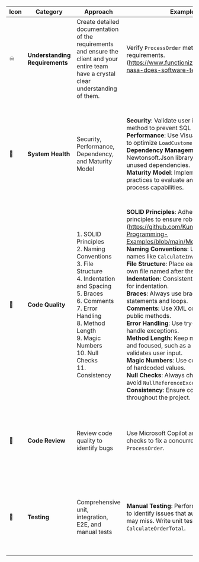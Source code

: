 | **Icon** | **Category**                  | **Approach**                                                                                 | **Examples**                                                                                                               | **Why**                                                                 |
|----------|-------------------------------|---------------------------------------------------------------------------------------------|----------------------------------------------------------------------------------------------------------------------------|-------------------------------------------------------------------------|
| ♾️       | **Understanding Requirements** | Create detailed documentation of the requirements and ensure the client and your entire team have a crystal clear understanding of them. | Verify `ProcessOrder` method aligns with requirements. (https://www.functionize.com/blog/how-nasa-does-software-testing-and-qa) | Misunderstanding requirements can lead to building the wrong product, resulting in wasted time, resources, and potential project failure. |
| 🚀       | **System Health**              | Security, Performance, Dependency, and Maturity Model                                      | **Security**: Validate user input in `Login` method to prevent SQL injection.<br>**Performance**: Use Visual Studio Profiler to optimize `LoadCustomerData`.<br>**Dependency Management**: Update Newtonsoft.Json library and remove unused dependencies.<br>**Maturity Model**: Implement CMMI practices to evaluate and improve process capabilities. | Neglecting system integrity can expose the system to severe security breaches, performance bottlenecks, and unstable dependencies, ultimately leading to loss of user trust and system failure. |
| 🧊       | **Code Quality**              | 1. SOLID Principles<br>2. Naming Conventions<br>3. File Structure<br>4. Indentation and Spacing<br>5. Braces<br>6. Comments<br>7. Error Handling<br>8. Method Length<br>9. Magic Numbers<br>10. Null Checks<br>11. Consistency | **SOLID Principles**: Adhere to SOLID principles to ensure robust code design. (https://github.com/Kungfoowiz/SOLID-Programming-Examples/blob/main/MessengerApp.cs)<br>**Naming Conventions**: Use descriptive names like `CalculateInvoiceTotal`.<br>**File Structure**: Place each class in its own file named after the class.<br>**Indentation**: Consistently use 4 spaces for indentation.<br>**Braces**: Always use braces for `if` statements and loops.<br>**Comments**: Use XML comments for public methods.<br>**Error Handling**: Use try-catch blocks to handle exceptions.<br>**Method Length**: Keep methods short and focused, such as a method that only validates user input.<br>**Magic Numbers**: Use constants instead of hardcoded values.<br>**Null Checks**: Always check for null to avoid `NullReferenceException`.<br>**Consistency**: Ensure consistent style throughout the project. | Poor code quality can lead to bugs, technical debt, and increased maintenance costs. |
| 🐞       | **Code Review**               | Review code quality to identify bugs                                                        | Use Microsoft Copilot and manual checks to fix a concurrency issue in `ProcessOrder`.                                      | Skipping reviews can result in persistent bugs, missed opportunities for improvement, and higher long-term costs due to compounded technical issues. |
| 🧪       | **Testing**                   | Comprehensive unit, integration, E2E, and manual tests                                      | **Manual Testing**: Perform tests manually to identify issues that automated tests may miss. Write unit tests for `CalculateOrderTotal`. | Inadequate testing can lead to undetected bugs, system failures, and a lack of confidence in the software's reliability and functionality. |
